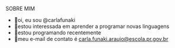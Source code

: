 SOBRE MIM
- 🔸️oi, eu sou @carlafunaki
- 🔸️estou interessada em aprender a programar novas linguagens 
- 🔸️estou programando recentemente 
- 🔸️meu e-mail de contato é carla.funaki.araujo@escola.pr.gov.br
<!---
carlafunaki/carlafunaki is a ✨ special ✨ repository because its `README.md` (this file) appears on your GitHub profile.
You can click the Preview link to take a look at your changes.
--->
